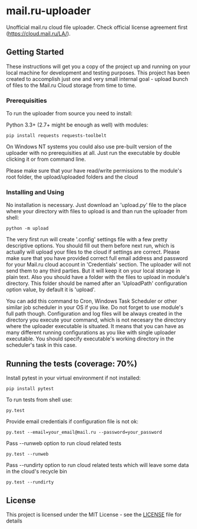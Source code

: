 # mail.ru-uploader
Unofficial mail.ru cloud file uploader. Check official license agreement first (https://cloud.mail.ru/LA/). 

## Getting Started

These instructions will get you a copy of the project up and running on your local machine for development and testing purposes.
This project has been created to accomplish just one and very small internal goal - upload bunch of files to the Mail.ru Cloud storage from time to time.

### Prerequisities

To run the uploader from source you need to install:

Python 3.3+ (2.7+ might be enough as well)
with modules:
```
pip install requests requests-toolbelt
```

On Windows NT systems you could also use pre-built version of the uploader with no prerequisities at all.
Just run the executable by double clicking it or from command line.

Please make sure that your have read/write permissions to the module's root folder, the upload/uploaded folders and the cloud

### Installing and Using

No installation is necessary.
Just download an 'upload.py' file to the place where your directory with files to upload is and than run the uploader from shell:
```
python -m upload
```
The very first run will create '.config' settings file with a few pretty descriptive options.
You should fill out them before next run, which is actually will upload your files to the cloud if settings are correct.
Please make sure that you have provided correct full email address and password for your Mail.ru cloud account in 'Credentials' section.
The uploader will not send them to any third parties. But it will keep it on your local storage in plain text.
Also you should have a folder with the files to upload in module's directory.
This folder should be named after an 'UploadPath' configuration option value, by default it is 'upload'.

You can add this command to Cron, Windows Task Scheduler or other similar job scheduler in your OS if you like. Do not forget to use module's full path though.
Configuration and log files will be always created in the directory you execute your command, which is not necesary the directory where the uploader executable is situated. It means that you can have as many different running configurations as you like with single uploader executable. You should specify executable's working directory in the scheduler's task in this case.

## Running the tests (coverage: 70%)
Install pytest in your virtual environment if not installed:
```
pip install pytest
```

To run tests from shell use:
```
py.test
```

Provide email credentials if configuration file is not ok:
```
py.test --email=your_email@mail.ru --password=your_password
```

Pass --runweb option to run cloud related tests
```
py.test --runweb
```

Pass --rundirty option to run cloud related tests which will leave some data in the cloud's recycle bin
```
py.test --rundirty
```

## License
This project is licensed under the MIT License - see the [LICENSE](LICENSE) file for details

